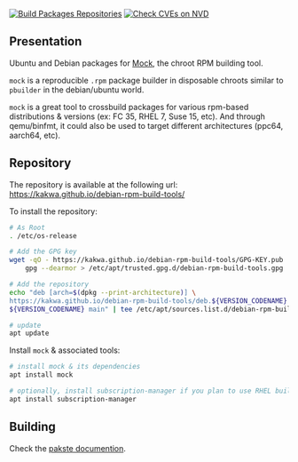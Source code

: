 [![Build Packages Repositories](https://github.com/kakwa/debian-rpm-build-tools/actions/workflows/repos.yml/badge.svg)](https://github.com/kakwa/debian-rpm-build-tools/actions/workflows/repos.yml)
[![Check CVEs on NVD](https://github.com/kakwa/debian-rpm-build-tools/actions/workflows/vulncheck.yml/badge.svg)](https://github.com/kakwa/debian-rpm-build-tools/actions/workflows/vulncheck.yml)

Presentation
------------

Ubuntu and Debian packages for [Mock](https://rpm-software-management.github.io/mock/), the chroot RPM building tool.

`mock` is a reproducible `.rpm` package builder in disposable chroots similar to `pbuilder` in the debian/ubuntu world.

`mock` is a great tool to crossbuild packages for various rpm-based distributions & versions (ex: FC 35, RHEL 7, Suse 15, etc). And through qemu/binfmt, it could also be used to target different architectures (ppc64, aarch64, etc).

Repository
----------

The repository is available at the following url: https://kakwa.github.io/debian-rpm-build-tools/

To install the repository:

```bash
# As Root
. /etc/os-release

# Add the GPG key
wget -qO - https://kakwa.github.io/debian-rpm-build-tools/GPG-KEY.pub | \
    gpg --dearmor > /etc/apt/trusted.gpg.d/debian-rpm-build-tools.gpg

# Add the repository
echo "deb [arch=$(dpkg --print-architecture)] \
https://kakwa.github.io/debian-rpm-build-tools/deb.${VERSION_CODENAME}.$(dpkg --print-architecture)/ \
${VERSION_CODENAME} main" | tee /etc/apt/sources.list.d/debian-rpm-build-tools.list

# update
apt update
```
Install `mock` & associated tools:

```bash
# install mock & its dependencies
apt install mock

# optionally, install subscription-manager if you plan to use RHEL build chroots
apt install subscription-manager
```

Building
--------

Check the [pakste documention](https://kakwa.github.io/pakste/).
